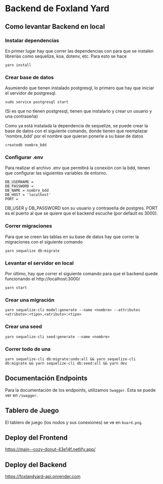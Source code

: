 # Backend de Foxland Yard

## Como levantar Backend en local

### Instalar dependencias

En primer lugar hay que correr las dependencias con para que se instalen librerías como sequelize, koa, dotenv, etc. Para esto se hace
```
yarn install
```
### Crear base de datos

Asumiendo que tienen instalado postgresql, lo primero que hay que iniciar el servidor de postgresql. 
```
sudo service postgresql start
```
(Si es que no tienen postgresql, tienen que instalarlo y crear un usuario y una contraseña)

Como ya está instalada la dependencia de sequelize, se puede crear la base de datos con el siguiente comando, donde tienen que reemplazar 'nombre_bdd' por el nombre que quieran ponerle a su base de datos 
```
createdb nombre_bdd
```
### Configurar .env
Para realizar el archivo .env que permitirá la conexión con la bdd, tienen que configurar las siguientes variables de entorno.

```
DB_USERNAME = 
DB_PASSWORD = 
DB_NAME = nombre_bdd
DB_HOST = 'localhost'
PORT =
```
DB_USER y DB_PASSWORD son su usuario y contraseña de postgres. PORT es el puerto al que se quiere que el backend escuche (por default es 3000).

### Correr migraciones
Para que se creen las tablas en su base de datos hay que correr la migraciones con el siguiente comando
```
yarn sequelize db:migrate
```
### Levantar el servidor en local
Por último, hay que correr el siguiente comando para que el backend quede funcionando el http://localhost:3000/
```
yarn start 
```

### Crear una migración
```
yarn sequelize-cli model:generate --name <nombre> --attributes <atributo>:<tipo>,<atributo>:<tipo>
```
### Crear una seed
```
yarn sequelize-cli seed:generate --name <nombre>
```
### Correr todo de una
```
yarn sequelize-cli db:migrate:undo:all && yarn sequelize-cli db:migrate && yarn sequelize-cli db:seed:all && yarn dev
```

## Documentación Endpoints

Para la documentación de los endpoints, utilizamos `Swagger`. Esta se puede ver en `/swagger`.

## Tablero de Juego

El tablero de juego (los nodos y sus conexiones) se ve en `board.png`.


## Deploy del Frontend
https://main--cozy-donut-43e14f.netlify.app/

## Deploy del Backend
https://foxlandyard-api.onrender.com
